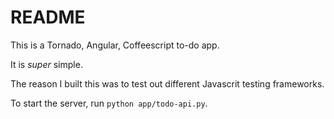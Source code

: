 # README

This is a Tornado, Angular, Coffeescript to-do app.

It is _super_ simple.

The reason I built this was to test out different Javascrit testing frameworks.

To start the server, run `python app/todo-api.py`.
